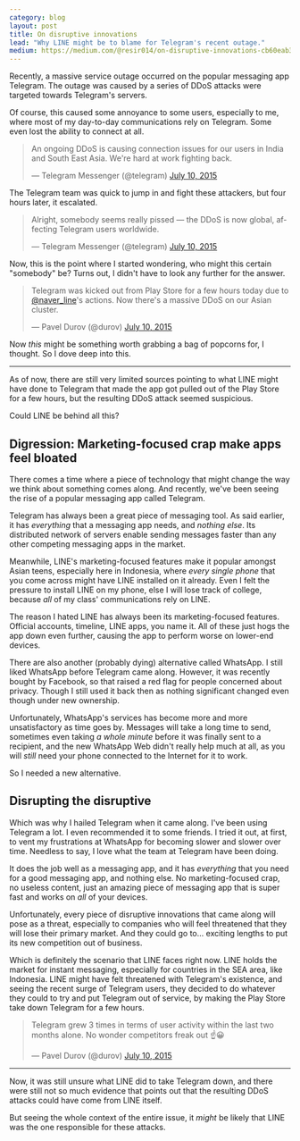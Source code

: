 ```yaml
---
category: blog
layout: post
title: On disruptive innovations
lead: "Why LINE might be to blame for Telegram's recent outage."
medium: https://medium.com/@resir014/on-disruptive-innovations-cb60eab3b4a6
---
```


Recently, a massive service outage occurred on the popular messaging app Telegram. The outage was caused by a series of DDoS attacks were targeted towards Telegram's servers.

Of course, this caused some annoyance to some users, especially to me, where most of my day-to-day communications rely on Telegram. Some even lost the ability to connect at all.

<blockquote class="twitter-tweet" lang="en"><p lang="en" dir="ltr">An ongoing DDoS is causing connection issues for our users in India and South East Asia. We&#39;re hard at work fighting back.</p>&mdash; Telegram Messenger (@telegram) <a href="https://twitter.com/telegram/status/619451363559350272">July 10, 2015</a></blockquote>

The Telegram team was quick to jump in and fight these attackers, but four hours later, it escalated.

<blockquote class="twitter-tweet" lang="en"><p lang="en" dir="ltr">Alright, somebody seems really pissed — the DDoS is now global, affecting Telegram users worldwide.</p>&mdash; Telegram Messenger (@telegram) <a href="https://twitter.com/telegram/status/619515927353278464">July 10, 2015</a></blockquote>

Now, this is the point where I started wondering, who might this certain "somebody" be? Turns out, I didn't have to look any further for the answer.

<blockquote class="twitter-tweet" lang="en"><p lang="en" dir="ltr">Telegram was kicked out from Play Store for a few hours today due to <a href="https://twitter.com/NAVER_LINE">@naver_line</a>&#39;s actions. Now there&#39;s a massive DDoS on our Asian cluster.</p>&mdash; Pavel Durov (@durov) <a href="https://twitter.com/durov/status/619486763032182784">July 10, 2015</a></blockquote>

Now *this* might be something worth grabbing a bag of popcorns for, I thought. So I dove deep into this.

---

As of now, there are still very limited sources pointing to what LINE might have done to Telegram that made the app got pulled out of the Play Store for a few hours, but the resulting DDoS attack seemed suspicious.

Could LINE be behind all this?

## Digression: Marketing-focused crap make apps feel bloated

There comes a time where a piece of technology that might change the way we think about something comes along. And recently, we've been seeing the rise of a popular messaging app called Telegram.

Telegram has always been a great piece of messaging tool. As said earlier, it has *everything* that a messaging app needs, and *nothing else*. Its distributed network of servers enable sending messages faster than any other competing messaging apps in the market.

Meanwhile, LINE's marketing-focused features make it popular amongst Asian teens, especially here in Indonesia, where *every single phone* that you come across might have LINE installed on it already. Even I felt the pressure to install LINE on my phone, else I will lose track of college, because *all* of my class' communications rely on LINE.

The reason I hated LINE has always been its marketing-focused features. Official accounts, timeline, LINE apps, you name it. All of these just hogs the app down even further, causing the app to perform worse on lower-end devices.

There are also another (probably dying) alternative called WhatsApp. I still liked WhatsApp before Telegram came along. However, it was recently bought by Facebook, so that raised a red flag for people concerned about privacy. Though I still used it back then as nothing significant changed even though under new ownership.

Unfortunately, WhatsApp's services has become more and more unsatisfactory as time goes by. Messages will take a long time to send, sometimes even taking *a whole minute* before it was finally sent to a recipient, and the new WhatsApp Web didn't really help much at all, as you will *still* need your phone connected to the Internet for it to work.

So I needed a new alternative.

## Disrupting the disruptive

Which was why I hailed Telegram when it came along. I've been using Telegram a lot. I even recommended it to some friends. I tried it out, at first, to vent my frustrations at WhatsApp for becoming slower and slower over time. Needless to say, I love what the team at Telegram have been doing.

It does the job well as a messaging app, and it has *everything* that you need for a good messaging app, and nothing else. No marketing-focused crap, no useless content, just an amazing piece of messaging app that is super fast and works on *all* of your devices.

Unfortunately, every piece of disruptive innovations that came along will pose as a threat, especially to companies who will feel threatened that they will lose their primary market. And they could go to... exciting lengths to put its new competition out of business.

Which is definitely the scenario that LINE faces right now. LINE holds the market for instant messaging, especially for countries in the SEA area, like Indonesia. LINE might have felt threatened with Telegram's existence, and seeing the recent surge of Telegram users, they decided to do whatever they could to try and put Telegram out of service, by making the Play Store take down Telegram for a few hours.

<blockquote class="twitter-tweet" lang="en"><p lang="en" dir="ltr">Telegram grew 3 times in terms of user activity within the last two months alone. No wonder competitors freak out ☝️😀</p>&mdash; Pavel Durov (@durov) <a href="https://twitter.com/durov/status/619501642199793665">July 10, 2015</a></blockquote>

---

Now, it was still unsure what LINE did to take Telegram down, and there were still not so much evidence that points out that the resulting DDoS attacks could have come from LINE itself.

But seeing the whole context of the entire issue, it *might* be likely that LINE was the one responsible for these attacks.
